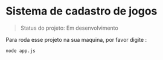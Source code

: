 <h1>Sistema de cadastro de jogos </h1>

> Status do projeto: Em desenvolvimento

Para roda esse projeto na sua maquina, por favor digite :

```
node app.js
```
